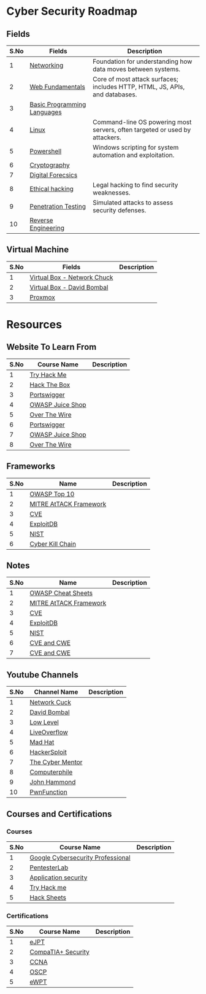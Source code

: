 # Cyber Security Roadmap

## Fields

| S.No          | Fields   | Description   |
| ------------- | ------------- | ------------- |
| 1             | [Networking](https://github.com/Reeti05Agarwal/CBC-Club/blob/main/Computer-Networks.md) | Foundation for understanding how data moves between systems. |
| 2             | [Web Fundamentals](https://github.com/Reeti05Agarwal/CBC-Club/blob/main/Web-Fundaments.md) | Core of most attack surfaces; includes HTTP, HTML, JS, APIs, and databases. |
| 3             | [Basic Programming Languages](https://github.com/Reeti05Agarwal/CBC-Club/blob/main/Basic-Programming-Language.md) |  |
| 4             | [Linux](https://github.com/Reeti05Agarwal/CBC-Club/blob/main/Linux.md)| Command-line OS powering most servers, often targeted or used by attackers. | 
| 5             | [Powershell](https://github.com/Reeti05Agarwal/CBC-Club/blob/main/Powershell.md) | Windows scripting for system automation and exploitation. |
| 6             | [Cryptography](https://github.com/Reeti05Agarwal/CBC-Club/blob/main/Cryptography.md) |  |
| 7             | [Digital Forecsics](https://github.com/Reeti05Agarwal/CBC-Club/blob/main/Digital-Forensics.md) |  |
| 8             | [Ethical hacking](https://github.com/Reeti05Agarwal/CBC-Club/blob/main/Ethical-Hacking.md) | 	Legal hacking to find security weaknesses. | 
| 9             | [Penetration Testing](https://github.com/Reeti05Agarwal/CBC-Club/blob/main/Penetration-Testing.md) | Simulated attacks to assess security defenses. |
| 10            | [Reverse Engineering](https://github.com/Reeti05Agarwal/CBC-Club/blob/main/Reverse-Engineering.md) |  |

## Virtual Machine

| S.No          | Fields   | Description   |
| ------------- | ------------- | ------------- |
| 1             | [Virtual Box - Network Chuck](https://www.youtube.com/watch?v=wX75Z-4MEoM) |   |
| 2             | [Virtual Box - David Bombal](https://www.youtube.com/watch?v=MPkni85O9JA) |  |
| 3             | [Proxmox](https://www.youtube.com/watch?v=_u8qTN3cCnQ) |  |

# Resources

## Website To Learn From

| S.No          | Course Name   | Description   |
| ------------- | ------------- | ------------- |
| 1             | [Try Hack Me](https://tryhackme.com/paths)         |  |
| 2             | [Hack The Box](https://app.hackthebox.com/home)         |  |
| 3             | [Portswigger](https://portswigger.net/web-security/learning-path)|  |
| 4             | [OWASP Juice Shop](https://owasp.org/www-project-juice-shop/) |  |
| 5             | [Over The Wire](https://overthewire.org/wargames/) |   |
| 6             | [Portswigger](https://portswigger.net/web-security/learning-path)|  |
| 7             | [OWASP Juice Shop](https://owasp.org/www-project-juice-shop/) |  |
| 8             | [Over The Wire](https://overthewire.org/wargames/) |  |

## Frameworks

| S.No          | Name   | Description   |
| ------------- | ------------- | ------------- |
| 1             | [OWASP Top 10](https://owasp.org/www-project-top-ten/) | |
| 2             | [MITRE AtTACK Framework](https://attack.mitre.org/) |  | 
| 3             | [CVE](https://www.cve.org/)|  |
| 4             | [ExploitDB](https://www.youtube.com/watch?v=k7IOn3TiUc8&list=PLG49S3nxzAnl_tQe3kvnmeMid0mjF8Le8&pp=0gcJCV8EOCosWNin) | 
| 5             | [NIST](https://www.nist.gov/cybersecurity)| 
| 6             | [Cyber Kill Chain](https://www.lockheedmartin.com/en-us/capabilities/cyber/cyber-kill-chain.html)|  

## Notes

| S.No          | Name   | Description   |
| ------------- | ------------- | ------------- |
| 1             | [OWASP Cheat Sheets](https://github.com/OWASP/CheatSheetSeries) | |
| 2             | [MITRE AtTACK Framework](https://attack.mitre.org/) |  | 
| 3             | [CVE](https://www.cve.org/)|  |
| 4             | [ExploitDB](https://www.youtube.com/watch?v=k7IOn3TiUc8&list=PLG49S3nxzAnl_tQe3kvnmeMid0mjF8Le8&pp=0gcJCV8EOCosWNin) | 
| 5             | [NIST](https://www.nist.gov/cybersecurity)| 
| 6             | [CVE and CWE](https://www.youtube.com/watch?v=R-4_DbV1Su4)| 
| 7             | [CVE and CWE](https://www.youtube.com/watch?v=R-4_DbV1Su4)| 


## Youtube Channels

| S.No          | Channel Name   | Description   |
| ------------- | ------------- | ------------- |
| 1             | [Network Cuck](https://www.youtube.com/@NetworkChuck)  |
| 2             | [David Bombal](https://www.youtube.com/@davidbombal) |   | 
| 3             | [Low Level](https://www.youtube.com/@LowLevelTV)|   |
| 4             | [LiveOverflow](https://www.youtube.com/@LiveOverflow) | 
| 5             | [Mad Hat](https://www.youtube.com/@madhatistaken) | 
| 6             | [HackerSploit](https://www.youtube.com/HackerSploit) | 
| 7             | [The Cyber Mentor](https://www.youtube.com/@TCMSecurityAcademy) | 
| 8             | [Computerphile](https://www.youtube.com/@Computerphile/videos) | 
| 9             | [John Hammond](https://www.youtube.com/@_JohnHammond) | 
| 10            | [PwnFunction](https://www.youtube.com/@PwnFunction/videos) | 

## Courses and Certifications

### Courses
 
| S.No          | Course Name   | Description   |
| ------------- | ------------- | ------------- |
| 1             | [Google Cybersecurity Professional](https://www.coursera.org/professional-certificates/google-cybersecurity)         |
| 2             | [PentesterLab](https://pentesterlab.com/exercises)         |
| 3             | [Application security](https://application.security/)|
| 4             | [Try Hack me](https://tryhackme.com/) |
| 5             | [Hack Sheets](https://hacksheets.in/) |


### Certifications

| S.No          | Course Name   | Description   |
| ------------- | ------------- | ------------- |
| 1             | [eJPT](https://ine.com/security/certifications/ejpt-certification)         |  | 
| 2             | [CompaTIA+ Security](https://www.comptia.org/en/certifications/security/)         |  |
| 3             | [CCNA](https://www.cisco.com/site/us/en/learn/training-certifications/certifications/enterprise/ccna/index.html)|  |
| 4             | [OSCP](https://www.offsec.com/products/oscp-plus/) |  |
| 5             | [eWPT](https://ine.com/security/certifications/ewpt-certification) |  |
